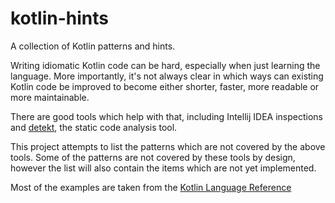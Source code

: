 # kotlin-hints
A collection of Kotlin patterns and hints.

Writing idiomatic Kotlin code can be hard, especially when just learning the language. More importantly, it's not always clear in which ways can existing Kotlin code be improved to become either shorter, faster, more readable or more maintainable.

There are good tools which help with that, including Intellij IDEA inspections and [detekt](https://github.com/arturbosch/detekt), the static code analysis tool.

This project attempts to list the patterns which are not covered by the above tools. Some of the patterns are not covered by these tools by design, however the list will also contain the items which are not yet implemented.

Most of the examples are taken from the [Kotlin Language Reference](https://kotlinlang.org/docs/reference/)